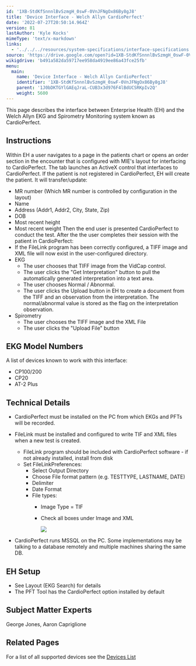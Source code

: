 ```yaml
---
id: '1XB-StdKfSnnnlBvSzmgH_0swF-0VnJFNgOx86By8gJ8'
title: 'Device Interface - Welch Allyn CardioPerfect'
date: '2022-07-27T20:50:14.964Z'
version: 81
lastAuthor: 'Kyle Kocks'
mimeType: 'text/x-markdown'
links:
  - '../../../resources/system-specifications/interface-specifications.md'
source: 'https://drive.google.com/open?id=1XB-StdKfSnnnlBvSzmgH_0swF-0VnJFNgOx86By8gJ8'
wikigdrive: 'b491a582da59717ee958da4919ee86a43fce25fb'
menu:
  main:
    name: 'Device Interface - Welch Allyn CardioPerfect'
    identifier: '1XB-StdKfSnnnlBvSzmgH_0swF-0VnJFNgOx86By8gJ8'
    parent: '1J0bDKTGYlGAEqJraL-CUB3x3d976F4lBdUCSRKpIv2Q'
    weight: 5600
---
```

This page describes the interface between Enterprise Health (EH) and the Welch Allyn EKG and Spirometry Monitoring system known as CardioPerfect.
  
## **Instructions**  
  
Within EH a user navigates to a page in the patients chart or opens an order section in the encounter that is configured with MIE's layout for interfacing to CardioPerfect. The tab launches an ActiveX control that interfaces to CardioPerfect. If the patient is not registered in CardioPerfect, EH will create the patient. It will transfer/update:
* MR number (Which MR number is controlled by configuration in the layout)
* Name
* Address (Addr1, Addr2, City, State, Zip)
* DOB
* Most recent height
* Most recent weight
Then the end user is presented CardioPerfect to conduct the test. After the the user completes their session with the patient in CardioPerfect:
* If the FileLink program has been correctly configured, a TIFF image and XML file will now exist in the user-configured directory.
* EKG
   * The user chooses that TIFF image from the VidCap control.
   * The user clicks the "Get Interpretation" button to pull the automatically generated interpretation into a text area.
   * The user chooses Normal / Abnormal.
   * The user clicks the Upload button in EH to create a document from the TIFF and an observation from the interpretation. The normal/abnormal value is stored as the flag on the interpretation observation.
* Spirometry
   * The user chooses the TIFF image and the XML File
   * The user clicks the "Upload File" button
  
## **EKG Model Numbers**  
  
A list of devices known to work with this interface:
* CP100/200
* CP20
* AT-2 Plus
  
## **Technical Details**  

* CardioPerfect must be installed on the PC from which EKGs and PFTs will be recorded.
* FileLink must be installed and configured to write TIF and XML files when a new test is created.
   * FileLink program should be included with CardioPerfect software - if not already installed, install from disk
   * Set FileLinkPreferences:
      * Select Output Directory
      * Choose File format pattern (e.g. TESTTYPE, LASTNAME, DATE)
      * Delimiter
      * Date Format
      * File types:
         * Image Type = TIF
         * Check all boxes under Image and XML

           <img src="../device-interface-welch-allyn-cardioperfect.assets/8ddbad35e0aa4f9ea75aa7354c83adc3.png" />  

* CardioPerfect runs MSSQL on the PC. Some implementations may be talking to a database remotely and multiple machines sharing the same DB.
  
## **EH Setup**  

* See Layout (EKG Search) for details
* The PFT Tool has the CardioPerfect option installed by default
  
## **Subject Matter Experts**  
  
George Jones, Aaron Capriglione
  
## **Related Pages**  
  
For a list of all supported devices see the [Devices List](../../../resources/system-specifications/interface-specifications.md)

